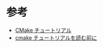 # 参考
- [CMake チュートリアル](http://opencv.jp/cmake/cmake_tutorial.html)
- [cmake チュートリアルを読む前に](https://qiita.com/maueki/items/9cce88f6122e205754c5)

